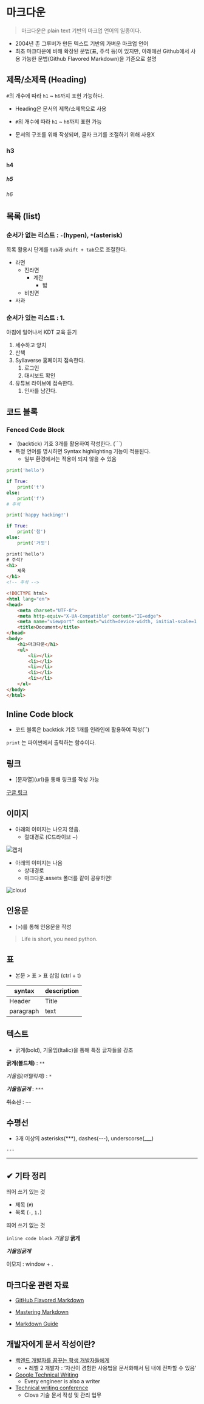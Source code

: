 # 마크다운

> 마크다운은 plain text 기반의 마크업 언어의 일종이다. 

- 2004년 존 그루버가 만든 텍스트 기반의 가벼운 마크업 언어
- 최초 마크다운에 비해 확장된 문법(표, 주석 등)이 있지만, 아래에선 Github에서 사용 가능한 문법(Github Flavored Markdown)을 기준으로 설명

## 제목/소제목 (Heading)

`#`의 개수에 따라 `h1` ~ `h6`까지 표현 가능하다.

* Heading은 문서의 제목/소제목으로 사용
* `#`의 개수에 따라 `h1` ~ `h6`까지 표현 가능

* 문서의 구조를 위해 작성되며, 글자 크기를 조절하기 위해 사용X

### h3

#### h4

##### h5

###### h6

## 목록 (list)

### 순서가 없는 리스트 : `-`(hypen), `*`(asterisk) 

목록 활용시 단계를 `tab`과 `shift + tab`으로 조절한다.

- 라면
  - 진라면
    - 계란
      - 밥
  - 비빔면
- 사과

### 순서가 있는 리스트 : 1. 

아침에 일어나서 KDT 교육 듣기

1. 세수하고 양치
2. 산책
3. Syllaverse 홈페이지 접속한다.
   1. 로그인
   2. 대시보드 확인
4. 유튜브 라이브에 접속한다.
   1. 인사를 남긴다.

## 코드 블록

### Fenced Code Block

* `(backtick) 기호 3개를 활용하여 작성한다. (```)
* 특정 언어를 명시하면 Syntax highlighting 기능이 적용된다.
  * 일부 환경에서는 적용이 되지 않을 수 있음


```python
print('hello')

if True:
    print('t')
else:
    print('f')
# 주석

print('happy hacking!')

if True:
    print('참')
else:
    print('거짓')
```

```html
print('hello')
# 주석?
<h1>
    제목
</h1>
<!-- 주석 -->

<!DOCTYPE html>
<html lang="en">
<head>
    <meta charset="UTF-8">
    <meta http-equiv="X-UA-Compatible" content="IE=edge">
    <meta name="viewport" content="width=device-width, initial-scale=1.0">
    <title>Document</title>
</head>
<body>
    <h1>마크다운</h1>
    <ul>
        <li></li>
        <li></li>
        <li></li>
        <li></li>
        <li></li>
    </ul>
</body>
</html>
```

## Inline Code block

* 코드 블록은 backtick 기호 1개를 인라인에 활용하여 작성(``)

`print` 는 파이썬에서 출력하는 함수이다.

## 링크

* [문자열]\(url)을 통해 링크를 작성 가능

[구글 링크](https://www.google.com/)



## 이미지

* 아래의 이미지는 나오지 않음. 
  * 절대경로 (C드라이브 ~)

![캡처](C:\Users\rkdtj\Desktop\캡처.PNG)





* 아래의 이미지는 나옴
  * 상대경로
  * 마크다운.assets 폴더를 같이 공유하면!

![cloud](마크다운.assets/cloud.PNG)

## 인용문

* (>)를 통해 인용문을 작성

> Life is short, you need python. 



## 표

* 본문 > 표 > 표 삽입 (ctrl + t)

| syntax    | description |
| --------- | ----------- |
| Header    | Title       |
| paragraph | text        |

## 텍스트 

* 굵게(bold), 기울임(ltalic)을 통해 특정 글자들을 강조

**굵게(볼드체)** : `**`

*기울림(이탤릭체)* : `*`

***기울림굵게*** : `***`

~~취소선~~ : `~~`



## 수평선

* 3개 이상의 asterisks(***), dashes(---), underscorse(___)

`---`

---



## ✔ 기타 정리

띄어 쓰기 있는 것

* 제목 (`#`)
* 목록 (`-`, `1.`)

띄어 쓰기 없는 것

`inline code block` *기울임* **굵게**

***기울임굵게***

이모지 : window + .



## 마크다운 관련 자료

* [GitHub Flavored Markdown](https://github.github.com/gfm/) 

* [Mastering Markdown](https://guides.github.com/features/mastering-markdown/) 

* [Markdown Guide](https://www.markdownguide.org/) 



## 개발자에게 문서 작성이란?

* [백엔드 개발자를 꿈꾸는 학생 개발자들에게](https://d2.naver.com/news/3435170)
  * • 레벨 2 개발자 : ‘자신이 경험한 사용법을 문서화해서 팀 내에 전파할 수 있음’ 
* [Google Technical Writing](https://developers.google.com/tech-writing) 
  * Every engineer is also a writer 
* [Technical writing conference](https://engineering.linecorp.com/ko/blog/write-the-docs-prague-2018-recap/ ) 
  * Clova 기술 문서 작성 및 관리 업무

